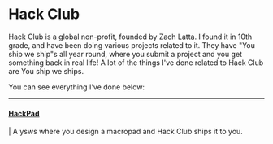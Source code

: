 # Hack Club

Hack Club is a global non-profit, founded by Zach Latta. I found it in 10th grade, and have been doing various projects related to it.
They have "You ship we ship"s all year round, where you submit a project and you get something back in real life! A lot of the things
I've done related to Hack Club are You ship we ships. 

You can see everything I've done below:

***
#### [HackPad](HackPad.md)
| A ysws where you design a macropad and Hack Club ships it to you.

<!---
#### [Counterspell](Counterspell.md)
| A global game jam that happened in over 100 cities, super fun!

#### [Sprig](Sprig.md)
| A Raspberry Pi Pico W with a screen, 8 buttons, a speaker, and 2 AAA batteries!

#### [High Seas](HighSeas.md)
| A general purpose ysws from October 30th to January 31st! (Of 2024-2025).

#### [Riceathon](Riceathon.md)
| You rice a linux distro of your choice, they ship Hack Club socks, a Blåhaj, or Programmer socks.
-->